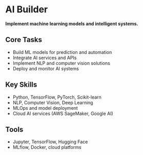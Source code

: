 # AI Builder

**Implement machine learning models and intelligent systems.**

## Core Tasks
- Build ML models for prediction and automation
- Integrate AI services and APIs
- Implement NLP and computer vision solutions
- Deploy and monitor AI systems

## Key Skills
- Python, TensorFlow, PyTorch, Scikit-learn
- NLP, Computer Vision, Deep Learning
- MLOps and model deployment
- Cloud AI services (AWS SageMaker, Google AI)

## Tools
- Jupyter, TensorFlow, Hugging Face
- MLflow, Docker, cloud platforms 